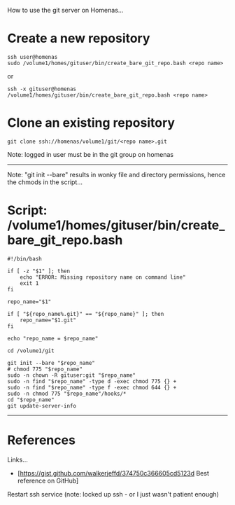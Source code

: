 How to use the git server on Homenas...

# Create a new repository

```
ssh user@homenas
sudo /volume1/homes/gituser/bin/create_bare_git_repo.bash <repo name>
```

or

```
ssh -x gituser@homenas /volume1/homes/gituser/bin/create_bare_git_repo.bash <repo name>
```

# Clone an existing repository

```
git clone ssh://homenas/volume1/git/<repo name>.git
```

Note: logged in user must be in the git group on homenas

----

Note: "git init --bare" results in wonky file and directory permissions, hence the chmods in the script...

# Script: /volume1/homes/gituser/bin/create_bare_git_repo.bash

```
#!/bin/bash

if [ -z "$1" ]; then
    echo "ERROR: Missing repository name on command line"
	exit 1
fi

repo_name="$1"

if [ "${repo_name%.git}" == "${repo_name}" ]; then
    repo_name="$1.git"
fi

echo "repo_name = $repo_name"

cd /volume1/git

git init --bare "$repo_name"
# chmod 775 "$repo_name"
sudo -n chown -R gituser:git "$repo_name"
sudo -n find "$repo_name" -type d -exec chmod 775 {} +
sudo -n find "$repo_name" -type f -exec chmod 644 {} +
sudo -n chmod 775 "$repo_name"/hooks/*
cd "$repo_name"
git update-server-info
```

----

# References

Links...
* [https://gist.github.com/walkerjeffd/374750c366605cd5123d Best reference on GitHub]

Restart ssh service (note: locked up ssh - or I just wasn't patient enough)
```sudo synoservicectl --restart sshd
```
